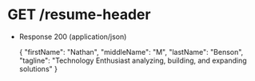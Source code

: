 # GET /resume-header
+ Response 200 (application/json)

  {
    "firstName": "Nathan",
    "middleName": "M",
    "lastName": "Benson",
    "tagline": "Technology Enthusiast analyzing, building, and expanding solutions"
  }


